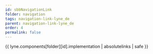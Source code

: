 ```yaml
---
id: sbbNavigationLink
folder: navigation
tags: navigation-link-lyne_de
parent: navigation-link-lyne_de
order: 4
permalink: false  
---
```

{{ lyne.components[folder][id].implementation | absolutelinks | safe }}


